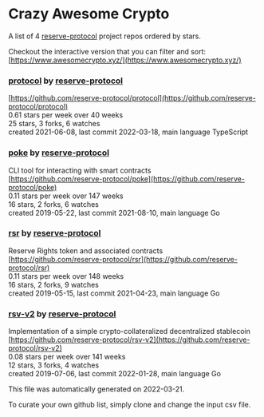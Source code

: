 # Crazy Awesome Crypto
A list of 4 [reserve-protocol](https://github.com/reserve-protocol) project repos ordered by stars.  

Checkout the interactive version that you can filter and sort: 
[https://www.awesomecrypto.xyz/](https://www.awesomecrypto.xyz/)  


### [protocol](https://github.com/reserve-protocol/protocol) by [reserve-protocol](https://github.com/reserve-protocol)  
  
[https://github.com/reserve-protocol/protocol](https://github.com/reserve-protocol/protocol)  
0.61 stars per week over 40 weeks  
25 stars, 3 forks, 6 watches  
created 2021-06-08, last commit 2022-03-18, main language TypeScript  


### [poke](https://github.com/reserve-protocol/poke) by [reserve-protocol](https://github.com/reserve-protocol)  
CLI tool for interacting with smart contracts  
[https://github.com/reserve-protocol/poke](https://github.com/reserve-protocol/poke)  
0.11 stars per week over 147 weeks  
16 stars, 2 forks, 6 watches  
created 2019-05-22, last commit 2021-08-10, main language Go  


### [rsr](https://github.com/reserve-protocol/rsr) by [reserve-protocol](https://github.com/reserve-protocol)  
Reserve Rights token and associated contracts  
[https://github.com/reserve-protocol/rsr](https://github.com/reserve-protocol/rsr)  
0.11 stars per week over 148 weeks  
16 stars, 2 forks, 9 watches  
created 2019-05-15, last commit 2021-04-23, main language Go  


### [rsv-v2](https://github.com/reserve-protocol/rsv-v2) by [reserve-protocol](https://github.com/reserve-protocol)  
Implementation of a simple crypto-collateralized decentralized stablecoin  
[https://github.com/reserve-protocol/rsv-v2](https://github.com/reserve-protocol/rsv-v2)  
0.08 stars per week over 141 weeks  
12 stars, 3 forks, 4 watches  
created 2019-07-06, last commit 2022-01-28, main language Go  


This file was automatically generated on 2022-03-21.  

To curate your own github list, simply clone and change the input csv file.  